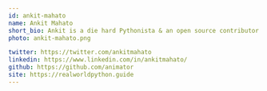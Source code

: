 ```yaml
---
id: ankit-mahato
name: Ankit Mahato
short_bio: Ankit is a die hard Pythonista & an open source contributor (titus2, numba) with more than 8 years of experience in scientific computing, ML,  visualization and the entire data analytics pipeline.
photo: ankit-mahato.png

twitter: https://twitter.com/ankitmahato
linkedin: https://www.linkedin.com/in/ankitmahato/
github: https://github.com/animator
site: https://realworldpython.guide
---
```

